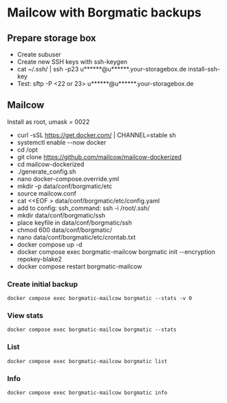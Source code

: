 # Mailcow with Borgmatic backups

## Prepare storage box
- Create subuser
- Create new SSH keys with ssh-keygen
- cat ~/.ssh/<keyfile> | ssh -p23 u******@u******.your-storagebox.de install-ssh-key
- Test: sftp -P <22 or 23> u******@u******.your-storagebox.de

## Mailcow

Install as root, umask = 0022

- curl -sSL https://get.docker.com/ | CHANNEL=stable sh
- systemctl enable --now docker
- cd /opt
- git clone https://github.com/mailcow/mailcow-dockerized
- cd mailcow-dockerized
- ./generate_config.sh
- nano docker-compose.override.yml
- mkdir -p data/conf/borgmatic/etc
- source mailcow.conf
- cat <\<EOF > data/conf/borgmatic/etc/config.yaml
- add to config: ssh_command: ssh -i /root/.ssh/<keyfile>
- mkdir data/conf/borgmatic/ssh
- place keyfile in data/conf/borgmatic/ssh
- chmod 600 data/conf/borgmatic/<keyfile>
- nano data/conf/borgmatic/etc/crontab.txt
- docker compose up -d
- docker compose exec borgmatic-mailcow borgmatic init --encryption repokey-blake2
- docker compose restart borgmatic-mailcow


### Create initial backup
```
docker compose exec borgmatic-mailcow borgmatic --stats -v 0
```

### View stats
```
docker compose exec borgmatic-mailcow borgmatic --stats
```

### List
```
docker compose exec borgmatic-mailcow borgmatic list
```

### Info
```
docker compose exec borgmatic-mailcow borgmatic info
```
